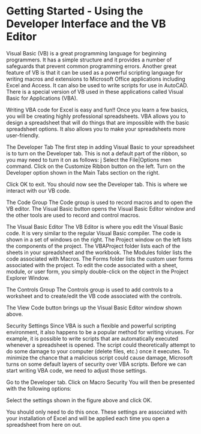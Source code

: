 # Getting Started - Using the Developer Interface and the VB Editor

Visual Basic (VB) is a great programming language for beginning programmers. It has a simple structure and it provides a number of safeguards that prevent common programming errors. Another great feature of VB is that it can be used as a powerful scripting language for writing macros and extensions to Microsoft Office applications including Excel and Access. It can also be used to write scripts for use in AutoCAD. There is a special version of VB used in these applications called Visual Basic for Applications (VBA).

Writing VBA code for Excel is easy and fun!! Once you learn a few basics, you will be creating highly professional spreadsheets. VBA allows you to design a spreadsheet that will do things that are impossible with the basic spreadsheet options. It also allows you to make your spreadsheets more user-friendly.

The Developer Tab
The first step in adding Visual Basic to your spreadsheet is to turn on the Developer tab. This is not a default part of the ribbon, so you may need to turn it on as follows:
j
Select the File|Options men command.
Click on the Customize Ribbon button on the left.
Turn on the Developer option shown in the Main Tabs section on the right.


Click OK to exit.
You should now see the Developer tab. This is where we interact with our VB code.



The Code Group
The Code group is used to record macros and to open the VB editor. The Visual Basic button opens the Visual Basic Editor window and the other tools are used to record and control macros.



The Visual Basic Editor
The VB Editor is where you edit the Visual Basic code.  It is very similar to the regular Visual Basic compiler.  The code is shown in a set of windows on the right.  The Project window on the left lists the components of the project.  The VBAProject folder lists each of the sheets in your spreadsheet and the workbook.  The Modules folder lists the code associated with Macros. The Forms folder lists the custom user forms associated with the project. To edit the code associated with a sheet, module, or user form, you simply double-click on the object in the Project Explorer Window.



The Controls Group
The Controls group is used to add controls to a worksheet and to create/edit the VB code associated with the controls.



The View Code button brings up the Visual Basic Editor window shown above.

Security Settings
Since VBA is such a flexible and powerful scripting environment, it also happens to be a popular method for writing viruses. For example, it is possible to write scripts that are automatically executed whenever a spreadsheet is opened. The script could theoretically attempt to do some damage to your computer (delete files, etc.) once it executes. To minimize the chance that a malicious script could cause damage, Microsoft turns on some default layers of security over VBA scripts. Before we can start writing VBA code, we need to adjust those settings.

Go to the Developer tab.
Click on Macro Security
You will then be presented with the following options:



Select the settings shown in the figure above and click OK.

You should only need to do this once. These settings are associated with your installation of Excel and will be applied each time you open a spreadsheet from here on out.